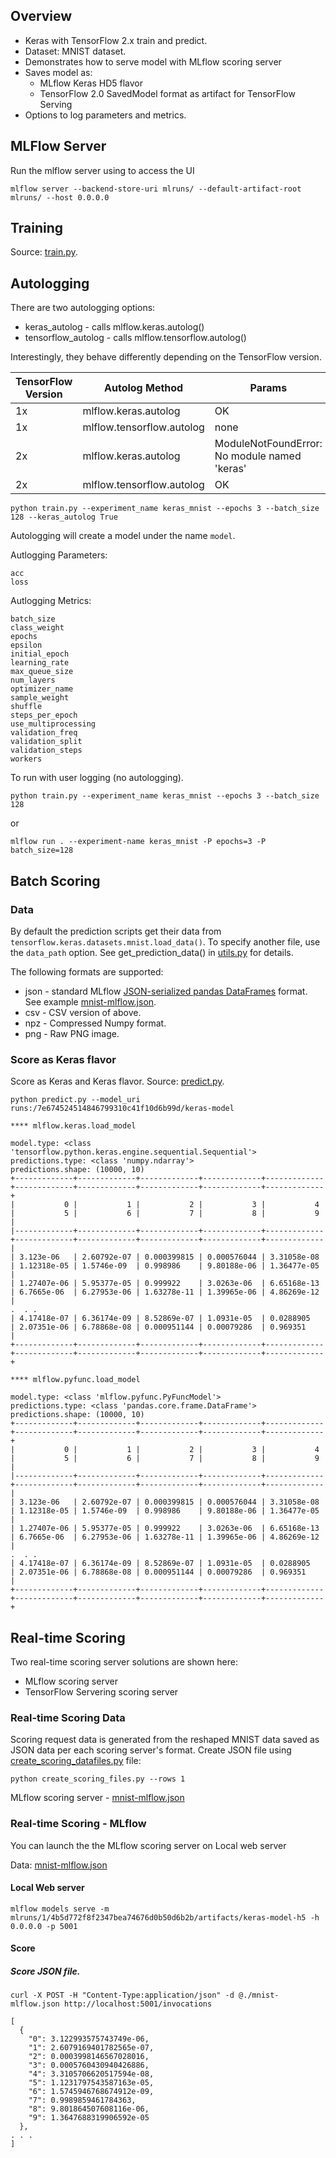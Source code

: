 ## Overview
* Keras with TensorFlow 2.x train and predict.
* Dataset: MNIST dataset.
* Demonstrates how to serve model with MLflow scoring server
* Saves model as:
  *  MLflow Keras HD5 flavor 
  *  TensorFlow 2.0 SavedModel format as artifact for TensorFlow Serving
* Options to log parameters and metrics.


## MLFlow Server

Run the mlflow server using to access the UI
```
mlflow server --backend-store-uri mlruns/ --default-artifact-root mlruns/ --host 0.0.0.0
```

## Training

Source: [train.py](train.py).


## Autologging

There are two autologging options:
* keras_autolog - calls mlflow.keras.autolog()
* tensorflow_autolog - calls mlflow.tensorflow.autolog()

Interestingly, they behave differently depending on the TensorFlow version.

| TensorFlow Version | Autolog Method | Params | 
|---|---|---|
| 1x | mlflow.keras.autolog | OK | 
| 1x | mlflow.tensorflow.autolog | none |
| 2x | mlflow.keras.autolog | ModuleNotFoundError: No module named 'keras' | 
| 2x | mlflow.tensorflow.autolog | OK |


```
python train.py --experiment_name keras_mnist --epochs 3 --batch_size 128 --keras_autolog True
```

Autologging will create a model under the name `model`.

Autlogging Parameters:
```
acc
loss
```
Autlogging Metrics:
```
batch_size
class_weight
epochs
epsilon
initial_epoch
learning_rate
max_queue_size
num_layers
optimizer_name
sample_weight
shuffle
steps_per_epoch
use_multiprocessing
validation_freq
validation_split
validation_steps
workers
```


To run with user logging (no autologging).
```
python train.py --experiment_name keras_mnist --epochs 3 --batch_size 128
```
or
```
mlflow run . --experiment-name keras_mnist -P epochs=3 -P batch_size=128
```

## Batch Scoring

### Data

By default the prediction scripts get their data from `tensorflow.keras.datasets.mnist.load_data()`.
To specify another file, use the `data_path` option. 
See get_prediction_data() in [utils.py](utils.py) for details.

The following formats are supported:

* json - standard MLflow [JSON-serialized pandas DataFrames](https://mlflow.org/docs/latest/models.html#local-model-deployment) format.
See example [mnist-mlflow.json](mnist-mlflow.json).
* csv - CSV version of above. 
* npz - Compressed Numpy format.
* png - Raw PNG image.


### Score as Keras flavor 

Score as Keras and Keras flavor.
Source: [predict.py](predict.py).

```
python predict.py --model_uri runs:/7e674524514846799310c41f10d6b99d/keras-model
```

```
**** mlflow.keras.load_model

model.type: <class 'tensorflow.python.keras.engine.sequential.Sequential'>
predictions.type: <class 'numpy.ndarray'>
predictions.shape: (10000, 10)
+-------------+-------------+-------------+-------------+-------------+-------------+-------------+-------------+-------------+-------------+
|           0 |           1 |           2 |           3 |           4 |           5 |           6 |           7 |           8 |           9 |
|-------------+-------------+-------------+-------------+-------------+-------------+-------------+-------------+-------------+-------------|
| 3.123e-06   | 2.60792e-07 | 0.000399815 | 0.000576044 | 3.31058e-08 | 1.12318e-05 | 1.5746e-09  | 0.998986    | 9.80188e-06 | 1.36477e-05 |
| 1.27407e-06 | 5.95377e-05 | 0.999922    | 3.0263e-06  | 6.65168e-13 | 6.7665e-06  | 6.27953e-06 | 1.63278e-11 | 1.39965e-06 | 4.86269e-12 |
.  . .
| 4.17418e-07 | 6.36174e-09 | 8.52869e-07 | 1.0931e-05  | 0.0288905   | 2.07351e-06 | 6.78868e-08 | 0.000951144 | 0.00079286  | 0.969351    |
+-------------+-------------+-------------+-------------+-------------+-------------+-------------+-------------+-------------+-------------+

**** mlflow.pyfunc.load_model

model.type: <class 'mlflow.pyfunc.PyFuncModel'>
predictions.type: <class 'pandas.core.frame.DataFrame'>
predictions.shape: (10000, 10)
+-------------+-------------+-------------+-------------+-------------+-------------+-------------+-------------+-------------+-------------+
|           0 |           1 |           2 |           3 |           4 |           5 |           6 |           7 |           8 |           9 |
|-------------+-------------+-------------+-------------+-------------+-------------+-------------+-------------+-------------+-------------|
| 3.123e-06   | 2.60792e-07 | 0.000399815 | 0.000576044 | 3.31058e-08 | 1.12318e-05 | 1.5746e-09  | 0.998986    | 9.80188e-06 | 1.36477e-05 |
| 1.27407e-06 | 5.95377e-05 | 0.999922    | 3.0263e-06  | 6.65168e-13 | 6.7665e-06  | 6.27953e-06 | 1.63278e-11 | 1.39965e-06 | 4.86269e-12 |
.  . .
| 4.17418e-07 | 6.36174e-09 | 8.52869e-07 | 1.0931e-05  | 0.0288905   | 2.07351e-06 | 6.78868e-08 | 0.000951144 | 0.00079286  | 0.969351    |
+-------------+-------------+-------------+-------------+-------------+-------------+-------------+-------------+-------------+-------------+
```


## Real-time Scoring

Two real-time scoring server solutions are shown here:
* MLflow scoring server
* TensorFlow Servering scoring server

### Real-time Scoring Data

Scoring request data is generated from the reshaped MNIST data saved as JSON data per each scoring server's format.
Create JSON file using [create_scoring_datafiles.py](create_scoring_datafiles.py) file:
```
python create_scoring_files.py --rows 1
```

MLflow scoring server - [mnist-mlflow.json](mnist-mlflow.json)


### Real-time Scoring - MLflow

You can launch the the MLflow scoring server on Local web server 

Data: [mnist-mlflow.json](mnist-mlflow.json)

#### Local Web server

```
mlflow models serve -m mlruns/1/4b5d772f8f2347bea74676d0b50d6b2b/artifacts/keras-model-h5 -h 0.0.0.0 -p 5001
```


#### Score

##### Score JSON file.
```
curl -X POST -H "Content-Type:application/json" -d @./mnist-mlflow.json http://localhost:5001/invocations
```
```
[
  {
    "0": 3.122993575743749e-06,
    "1": 2.6079169401782565e-07,
    "2": 0.0003998146567028016,
    "3": 0.0005760430940426886,
    "4": 3.3105706620517594e-08,
    "5": 1.1231797543587163e-05,
    "6": 1.5745946768674912e-09,
    "7": 0.9989859461784363,
    "8": 9.801864507608116e-06,
    "9": 1.3647688319906592e-05
  },
. . .
]
```

